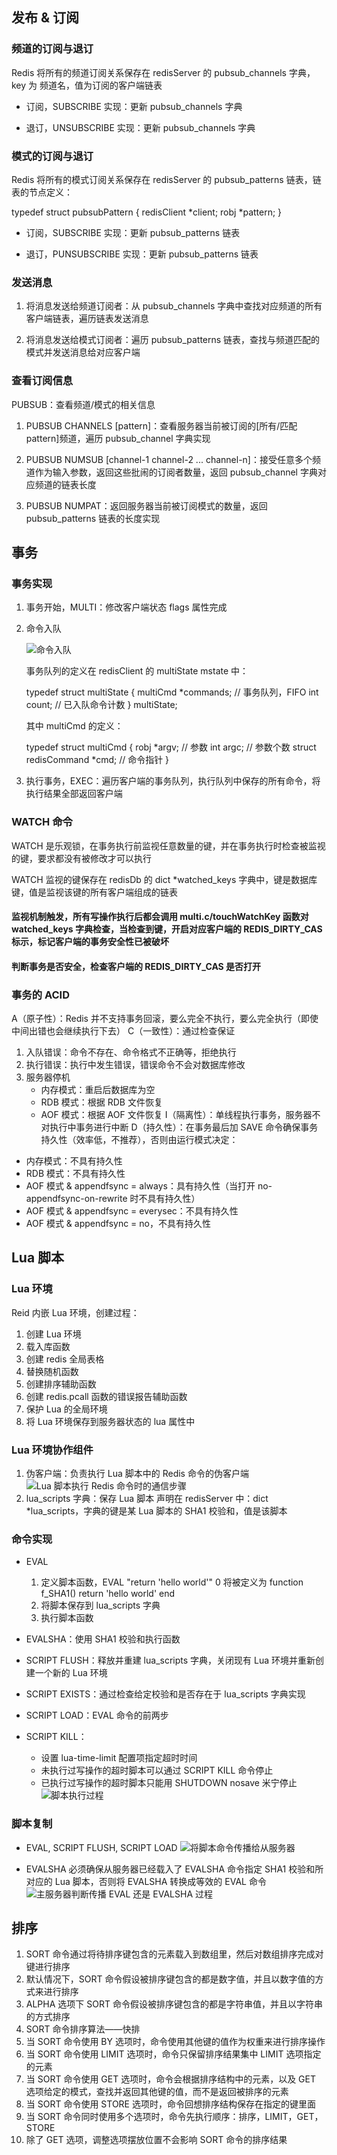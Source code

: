 ## 发布 & 订阅

### 频道的订阅与退订

Redis 将所有的频道订阅关系保存在 redisServer 的 pubsub_channels 字典，key 为 频道名，值为订阅的客户端链表

- 订阅，SUBSCRIBE 实现：更新 pubsub_channels 字典

- 退订，UNSUBSCRIBE 实现：更新 pubsub_channels 字典

### 模式的订阅与退订

Redis 将所有的模式订阅关系保存在 redisServer 的 pubsub_patterns 链表，链表的节点定义：

typedef struct pubsubPattern {
    redisClient *client;
    robj *pattern;
}

- 订阅，SUBSCRIBE 实现：更新 pubsub_patterns 链表

- 退订，PUNSUBSCRIBE 实现：更新 pubsub_patterns 链表

### 发送消息

1. 将消息发送给频道订阅者：从 pubsub_channels 字典中查找对应频道的所有客户端链表，遍历链表发送消息

2. 将消息发送给模式订阅者：遍历 pubsub_patterns 链表，查找与频道匹配的模式并发送消息给对应客户端

### 查看订阅信息

PUBSUB：查看频道/模式的相关信息

1. PUBSUB CHANNELS [pattern]：查看服务器当前被订阅的[所有/匹配 pattern]频道，遍历 pubsub_channel 字典实现

2. PUBSUB NUMSUB [channel-1 channel-2 ... channel-n]：接受任意多个频道作为输入参数，返回这些批闹的订阅者数量，返回 pubsub_channel 字典对应频道的链表长度

3. PUBSUB NUMPAT：返回服务器当前被订阅模式的数量，返回 pubsub_patterns 链表的长度实现

## 事务

### 事务实现

1. 事务开始，MULTI：修改客户端状态 flags 属性完成
2. 命令入队

   ![命令入队](http://redisbook1e-gallery.readthedocs.io/en/latest/_images/graphviz-80409479fc5a22a90d467a2f7c356ff3de00d6f7.png)

   事务队列的定义在 redisClient 的 multiState mstate 中：
   
   typedef struct multiState {
       multiCmd *commands;  // 事务队列，FIFO
       int count;  // 已入队命令计数
   } multiState;
   
   其中 multiCmd 的定义：
   
   typedef struct multiCmd {
       robj *argv;  // 参数
       int argc;  // 参数个数
       struct redisCommand *cmd;  // 命令指针
   }

3. 执行事务，EXEC：遍历客户端的事务队列，执行队列中保存的所有命令，将执行结果全部返回客户端

### WATCH 命令

WATCH 是乐观锁，在事务执行前监视任意数量的键，并在事务执行时检查被监视的键，要求都没有被修改才可以执行

WATCH 监视的键保存在 redisDb 的 dict *watched_keys 字典中，键是数据库键，值是监视该键的所有客户端组成的链表

#### 监视机制触发，所有写操作执行后都会调用 multi.c/touchWatchKey 函数对 watched_keys 字典检查，当检查到键，开启对应客户端的 REDIS_DIRTY_CAS 标示，标记客户端的事务安全性已被破坏

#### 判断事务是否安全，检查客户端的 REDIS_DIRTY_CAS 是否打开

### 事务的 ACID

A（原子性）：Redis 并不支持事务回滚，要么完全不执行，要么完全执行（即使中间出错也会继续执行下去）
C（一致性）：通过检查保证
  1. 入队错误：命令不存在、命令格式不正确等，拒绝执行
  2. 执行错误：执行中发生错误，错误命令不会对数据库修改
  3. 服务器停机
     - 内存模式：重启后数据库为空
     - RDB 模式：根据 RDB 文件恢复
     - AOF 模式：根据 AOF 文件恢复
I（隔离性）：单线程执行事务，服务器不对执行中事务进行中断
D（持久性）：在事务最后加 SAVE 命令确保事务持久性（效率低，不推荐），否则由运行模式决定：
  - 内存模式：不具有持久性
  - RDB 模式：不具有持久性
  - AOF 模式 & appendfsync = always：具有持久性（当打开 no-appendfsync-on-rewrite 时不具有持久性）
  - AOF 模式 & appendfsync = everysec：不具有持久性
  - AOF 模式 & appendfsync = no，不具有持久性
  
## Lua 脚本

### Lua 环境
Reid 内嵌 Lua 环境，创建过程：
  1. 创建 Lua 环境
  2. 载入库函数
  3. 创建 redis 全局表格
  4. 替换随机函数
  5. 创建排序辅助函数
  6. 创建 redis.pcall 函数的错误报告辅助函数
  7. 保护 Lua 的全局环境
  8. 将 Lua 环境保存到服务器状态的 lua 属性中

### Lua 环境协作组件
1. 伪客户端：负责执行 Lua 脚本中的 Redis 命令的伪客户端
  ![Lua 脚本执行 Redis 命令时的通信步骤](http://redisbook1e-gallery.readthedocs.io/en/latest/_images/graphviz-1df0a0a34bb204c0b0b05a78e3d943f3c9072a6b.png)
2. lua_scripts 字典：保存 Lua 脚本
  声明在 redisServer 中：dict *lua_scripts，字典的键是某 Lua 脚本的 SHA1 校验和，值是该脚本
    
### 命令实现

- EVAL
  1. 定义脚本函数，EVAL "return 'hello world'" 0 将被定义为 function f_SHA1() return 'hello world' end
  2. 将脚本保存到 lua_scripts 字典
  3. 执行脚本函数

- EVALSHA：使用 SHA1 校验和执行函数

- SCRIPT FLUSH：释放并重建 lua_scripts 字典，关闭现有 Lua 环境并重新创建一个新的 Lua 环境

- SCRIPT EXISTS：通过检查给定校验和是否存在于 lua_scripts 字典实现

- SCRIPT LOAD：EVAL 命令的前两步

- SCRIPT KILL：
  - 设置 lua-time-limit 配置项指定超时时间
  - 未执行过写操作的超时脚本可以通过 SCRIPT KILL 命令停止
  - 已执行过写操作的超时脚本只能用 SHUTDOWN nosave 米宁停止
  ![脚本执行过程](http://redisbook1e-gallery.readthedocs.io/en/latest/_images/graphviz-3b0c394f6034e4687623d85d85488802781242d3.png)
  
### 脚本复制
- EVAL, SCRIPT FLUSH, SCRIPT LOAD
  ![将脚本命令传播给从服务器](http://redisbook1e-gallery.readthedocs.io/en/latest/_images/graphviz-3dd73e3a33d3296432d160fc0ce47ffc4a17aa68.png)

- EVALSHA
  必须确保从服务器已经载入了 EVALSHA 命令指定 SHA1 校验和所对应的 Lua 脚本，否则将 EVALSHA 转换成等效的 EVAL 命令
  ![主服务器判断传播 EVAL 还是 EVALSHA 过程](http://redisbook1e-gallery.readthedocs.io/en/latest/_images/graphviz-a7e2ff0ea8e7182c4548ed44a512dea0fd77f34c.png)
  
## 排序

1. SORT 命令通过将待排序键包含的元素载入到数组里，然后对数组排序完成对键进行排序
2. 默认情况下，SORT 命令假设被排序键包含的都是数字值，并且以数字值的方式来进行排序
3. ALPHA 选项下 SORT 命令假设被排序键包含的都是字符串值，并且以字符串的方式排序
4. SORT 命令排序算法——快排
5. 当 SORT 命令使用 BY 选项时，命令使用其他键的值作为权重来进行排序操作
6. 当 SORT 命令使用 LIMIT 选项时，命令只保留排序结果集中 LIMIT 选项指定的元素
7. 当 SORT 命令使用 GET 选项时，命令会根据排序结构中的元素，以及 GET 选项给定的模式，查找并返回其他键的值，而不是返回被排序的元素
8. 当 SORT 命令使用 STORE 选项时，命令回想排序结构保存在指定的键里面
9. 当 SORT 命令同时使用多个选项时，命令先执行顺序：排序，LIMIT，GET，STORE
10. 除了 GET 选项，调整选项摆放位置不会影响 SORT 命令的排序结果